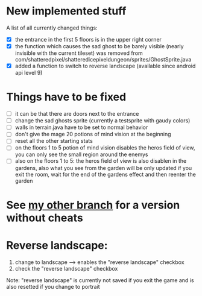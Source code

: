 New implemented stuff
=============
A list of all currently changed things:
- [x] the entrance in the first 5 floors is in the upper right corner
- [x] the function which causes the sad ghost to be barely visible (nearly invisible with the current tileset) was removed from com/shatteredpixel/shatteredicepixeldungeon/sprites/GhostSprite.java
- [x] added a function to switch to reverse landscape (available since android api level 9) 

Things have to be fixed
============
- [ ] it can be that there are doors next to the entrance
- [ ] change the sad ghosts sprite (currently a testsprite with gaudy colors)
- [ ] walls in terrain.java have to be set to normal behavior
- [ ] don't give the mage 20 potions of mind vision at the beginning
- [ ] reset all the other starting stats
- [ ] on the floors 1 to 5 potion of mind vision disables the heros field of view, you can only see the small region around the enemys
- [ ] also on the floors 1 to 5: the heros field of view is also disablen in the gardens, also what you see from the garden will be only updated if you exit the room, wait for the end of the gardens effect and then reenter the garden 

See [my other branch](https://github.com/Sarius997/PD-ice/tree/first-version-without-cheats) for a version without cheats
============

Reverse landscape:
============
1. change to landscape --> enables the "reverse landscape" checkbox
2. check the "reverse landscape" checkbox

Note: "reverse landscape" is currently not saved if you exit the game and is also resetted if you change to portrait
